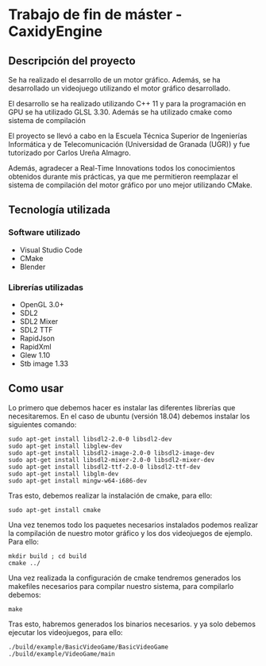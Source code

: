 # Trabajo de fin de máster - CaxidyEngine

## Descripción del proyecto
Se ha realizado el desarrollo de un motor gráfico. Además, se ha desarrollado un videojuego utilizando el motor gráfico desarrollado.

El desarrollo se ha realizado utilizando C++ 11 y para la programación en GPU se ha utilizado GLSL 3.30. Además se ha utilizado cmake como sistema de compilación

El proyecto se llevó a cabo en la Escuela Técnica Superior de Ingenierías Informática y de Telecomunicación (Universidad de Granada (UGR)) y fue tutorizado por Carlos Ureña Almagro.

Además, agradecer a  Real-Time Innovations todos los conocimientos obtenidos durante mis prácticas, ya que me permitieron reemplazar el sistema de compilación del motor  gráfico por uno mejor utilizando CMake.

## Tecnología utilizada
### Software utilizado
* Visual Studio Code
* CMake
* Blender

### Librerías utilizadas
* OpenGL 3.0+
* SDL2
* SDL2 Mixer
* SDL2 TTF
* RapidJson
* RapidXml
* Glew 1.10
* Stb image 1.33


## Como usar
Lo primero que debemos hacer es instalar las diferentes librerías que necesitaremos. En el caso de
ubuntu (versión 18.04) debemos instalar los siguientes comando:
```
sudo apt-get install libsdl2-2.0-0 libsdl2-dev
sudo apt-get install libglew-dev
sudo apt-get install libsdl2-image-2.0-0 libsdl2-image-dev
sudo apt-get install libsdl2-mixer-2.0-0 libsdl2-mixer-dev
sudo apt-get install libsdl2-ttf-2.0-0 libsdl2-ttf-dev
sudo apt-get install libglm-dev
sudo apt-get install mingw-w64-i686-dev
```

Tras esto, debemos realizar la instalación de cmake, para ello:
```
sudo apt-get install cmake
```

Una vez tenemos todo los paquetes necesarios instalados podemos realizar
la compilación de nuestro motor gráfico y los dos videojuegos de ejemplo.
Para ello:

```
mkdir build ; cd build
cmake ../
```

Una vez realizada la configuración de cmake tendremos generados los makefiles necesarios para compilar nuestro sistema, para compilarlo debemos:
```
make
```

Tras esto, habremos generados los binarios necesarios. y ya solo debemos
ejecutar los videojuegos, para ello:
```
./build/example/BasicVideoGame/BasicVideoGame
./build/example/VideoGame/main
```
